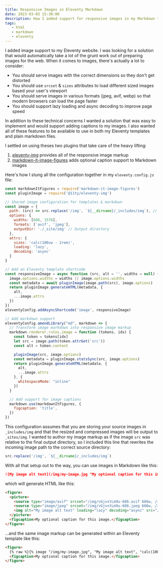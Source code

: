 ```yaml
---
title: Responsive Images in Eleventy Markdown
date: 2023-03-03 15:38:00
description: How I added support for responsive images in my Markdown templates
tags:
   - html
   - markdown
   - eleventy
---
```


I added image support to my Eleventy website. I was looking for a solution that would automatically take a lot of the grunt work out of preparing images for the web. When it comes to images, there's actually a lot to consider:

* You should serve images with the correct dimensions so they don't get distorted
* You should use `srcset` & `sizes` attributes to load different sized images based your user's viewport
* You should serve images in various formats (jpeg, avif, webp) so that modern browsers can load the page faster
* You should support lazy loading and async decoding to improve page speed

In addition to these technical concerns I wanted a solution that was easy to implement and would support adding captions to my images. I also wanted all of these features to be available to use in both my Eleventy templates and plain markdown files.

I settled on using theses two plugins that take care of the heavy lifting:

1. [eleventy-img](https://github.com/11ty/eleventy-img) provides all of the responsive image markup
2. [markdown-it-image-figures](https://github.com/Antonio-Laguna/markdown-it-image-figures) adds optional caption support to Markdown images

Here's how I stung all the configuration together in my `eleventy.config.js` file:

```js
const markdownItFigures = require('markdown-it-image-figures')
const pluginImage = require('@11ty/eleventy-img')

// Shared image configuration for templates & markdown
const image = {
  path: (src) => src.replace('/img', `${__dirname}/_includes/img`), // Source directory
  options: {
    widths: [686, 1576],
    formats: ['avif', 'jpeg'],
    outputDir: './_site/img' // Output directory
  },
  attrs: {
    sizes: 'calc(100vw - 2rem)',
    loading: 'lazy',
    decoding: 'async'
  }
}

// Add an Eleventy template shortcode
const responsiveImage = async function (src, alt = '', widths = null) {
  image.options.widths = widths || image.options.widths
  const metadata = await pluginImage(image.path(src), image.options)
  return pluginImage.generateHTML(metadata, {
    alt,
    ...image.attrs
  })
})
eleventyConfig.addAsyncShortcode('image', responsiveImage)

// Add markdown support
eleventyConfig.amendLibrary("md", markdown => {
  // Transform image markdown into responsive image markup
  markdown.renderer.rules.image = function (tokens, idx) {
    const token = tokens[idx]
    let src = image.path(token.attrGet('src'))
    const alt = token.content

    pluginImage(src, image.options)
    const metadata = pluginImage.statsSync(src, image.options)
    return pluginImage.generateHTML(metadata, {
      alt,
      ...image.attrs
    }, {
      whitespaceMode: "inline"
    })
  }

  // Add support for image captions
  markdown.use(markdownItFigures, {
    figcaption: 'title',
  })
})
```

This configuration assumes that you are storing your source images in `_includes/img` and that the resized and compressed images will be output to `_sites/img`. I wanted to author my image markup as if the image `src` was relative to the final output directory, so I included this line that rewrites the incoming image path to the correct source directory:

```js
src.replace('/img', `${__dirname}/_includes/img`)
```

With all that setup out to the way, you can use images in Markdown like this:

```md
![My image alt text](/img/my-image.jpg "My optional caption for this image.")
```

which will generate HTML like this:

```html
<figure>
  <picture>
    <source type="image/avif" srcset="/img/vGjvxtLm9u-686.avif 686w, /img/vGjvxtLm9u-1576.avif 1576w" sizes="calc(100vw - 2rem)">
    <source type="image/jpeg" srcset="/img/vGjvxtLm9u-686.jpeg 686w, /img/vGjvxtLm9u-1576.jpeg 1576w" sizes="calc(100vw - 2rem)">
    <img alt="My image alt text" loading="lazy" decoding="async" src="/img/vGjvxtLm9u-686.jpeg" width="1576" height="1576">
  </picture>
  <figcaption>My optional caption for this image.</figcaption>
</figure>
```

...and the same image markup can be generated within an Eleventy template like this:

```html
<figure>
  {% raw %}{% image "/img/my-image.jpg", "My image alt text", "calc(100vw - 2rem)" %}{% endraw %}
  <figcaption>My optional caption for this image.</figcaption>
</figure>
```
